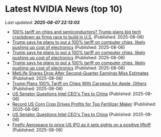 # Latest NVIDIA News (top 10)
_Last updated: **2025-08-07 22:13:03**_

- [100% tariff on chips and semiconductors? Trump plans big tech crackdown as firms race to build in U.S.](https://economictimes.indiatimes.com/news/international/us/100-tariff-on-chips-and-semiconductors-trump-plans-big-tech-crackdown-as-firms-race-to-build-in-u-s-/articleshow/123151055.cms) (Published: 2025-08-06)
- [Trump says he plans to put a 100% tariff on computer chips, likely pushing up cost of electronics](https://www.ksat.com/business/2025/08/06/trump-says-he-plans-to-put-a-100-tariff-on-computer-chips-likely-pushing-up-cost-of-electronics/) (Published: 2025-08-06)
- [Trump says he plans to put a 100% tariff on computer chips, likely pushing up cost of electronics](https://financialpost.com/pmn/trump-says-he-plans-to-put-a-100-tariff-on-computer-chips-likely-pushing-up-cost-of-electronics) (Published: 2025-08-06)
- [Trump says he plans to put a 100% tariff on computer chips, likely pushing up cost of electronics](https://www.clickondetroit.com/business/2025/08/06/trump-says-he-plans-to-put-a-100-tariff-on-computer-chips-likely-pushing-up-cost-of-electronics/) (Published: 2025-08-06)
- [MetLife Shares Drop After Second-Quarter Earnings Miss Estimates](https://biztoc.com/x/f082b83779d839e1) (Published: 2025-08-06)
- [Trump Plans 100% Tariff on Chips With Carveout for Apple, Others](https://biztoc.com/x/a3ecc26482ef8911) (Published: 2025-08-06)
- [US Senator Questions Intel CEO's Ties to China](https://me.pcmag.com/en/processors/31567/us-senator-questions-intel-ceos-ties-to-china) (Published: 2025-08-06)
- [Record US Corn Crop Drives Profits for Top Fertilizer Maker](https://biztoc.com/x/c95954e03bf266a0) (Published: 2025-08-06)
- [US Senator Questions Intel CEO's Ties to China](https://uk.pcmag.com/processors/159458/us-senator-questions-intel-ceos-ties-to-china) (Published: 2025-08-06)
- [Firefly Aerospace to price US IPO as it sets sights on a positive liftoff](https://biztoc.com/x/affe5febf4c73866) (Published: 2025-08-06)
